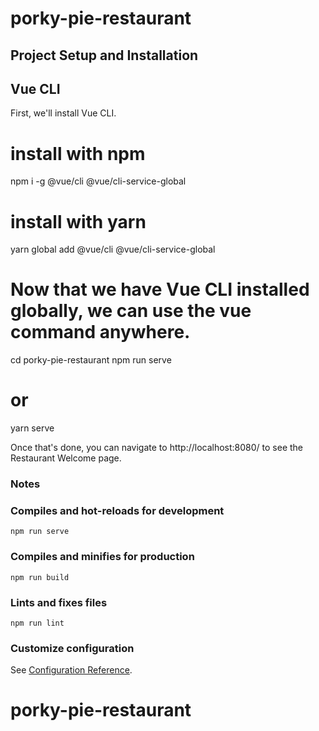 # porky-pie-restaurant

## Project Setup and Installation

## Vue CLI
First, we'll install Vue CLI.

# install with npm
npm i -g @vue/cli @vue/cli-service-global

# install with yarn
yarn global add @vue/cli @vue/cli-service-global

# Now that we have Vue CLI installed globally, we can use the vue command anywhere.

cd porky-pie-restaurant
npm run serve
# or
yarn serve

Once that's done, you can navigate to http://localhost:8080/ to see the Restaurant Welcome page.

### Notes

### Compiles and hot-reloads for development
```
npm run serve
```

### Compiles and minifies for production
```
npm run build
```

### Lints and fixes files
```
npm run lint
```

### Customize configuration
See [Configuration Reference](https://cli.vuejs.org/config/).
# porky-pie-restaurant
